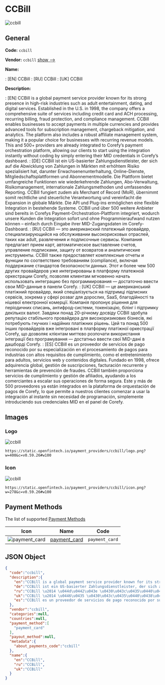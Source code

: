 
# CCBill 
![ccbill](https://static.openfintech.io/payment_providers/ccbill/logo.png?w=400&c=v0.59.26#w100)  

## General 
 
**Code:** `ccbill` 
 
**Vendor:** `ccbill` [show -->](/vendors/ccbill/) 
 
**Name:** 
 
:	[EN] CCBill 
:	[RU] CCBill 
:	[UK] CCBill 
 
**Description:** 
 
: [EN] CCBill is a global payment service provider known for its strong presence in high-risk industries such as adult entertainment, dating, and digital services. Established in the U.S. in 1998, the company offers a comprehensive suite of services including credit card and ACH processing, recurring billing, fraud protection, and compliance management. CCBill enables businesses to accept payments in multiple currencies and provides advanced tools for subscription management, chargeback mitigation, and analytics. The platform also includes a robust affiliate management system, making it a popular choice for businesses with recurring revenue models. This and 500+ providers are already integrated to Corefy’s payment orchestration platform, allowing our clients to start using the integration instantly without coding by simply entering their MID credentials in Corefy’s dashboard. 
: [DE] CCBill ist ein US-basierter Zahlungsdienstleister, der sich auf die Abwicklung von Zahlungen in Märkten mit erhöhtem Risiko spezialisiert hat, darunter Erwachsenenunterhaltung, Online-Dienste, Mitgliedschaftsplattformen und Abonnementmodelle. Die Plattform bietet umfangreiche Funktionen wie wiederkehrende Zahlungen, Abo-Verwaltung, Risikomanagement, internationale Zahlungsmethoden und umfassendes Reporting. CCBill fungiert zudem als Merchant of Record (MoR), übernimmt somit rechtliche und steuerliche Verantwortung und vereinfacht die Expansion in globale Märkte. Die API und Plug-ins ermöglichen eine flexible Integration in bestehende Systeme. CCBill und über 500 weitere Anbieter sind bereits in Corefys Payment-Orchestration-Plattform integriert, wodurch unsere Kunden die Integration sofort und ohne Programmieraufwand nutzen können – einfach durch Eingabe ihrer MID-Zugangsdaten im Corefy-Dashboard. 
: [RU] CCBill — это американский платежный провайдер, специализирующийся на обслуживании высокорисковых отраслей, таких как adult, развлечения и подписочные сервисы. Компания предлагает прием карт, автоматическое выставление счетов, управление подписками, защиту от возвратов и аналитические инструменты. CCBill также предоставляет комплексные отчеты и функции по соответствию требованиям (compliance), включая поддержание стандартов безопасности данных. Этот и более чем 500 других провайдеров уже интегрированы в платформу платежной оркестрации Corefy, позволяя клиентам мгновенно начать использовать интеграцию без программирования — достаточно ввести свои MID-данные в панели Corefy. 
: [UK] CCBill — це американський платіжний провайдер, який спеціалізується на підтримці підписних сервісів, зокрема у сфері розваг для дорослих, SaaS, благодійності та нішевої електронної комерції. Компанія пропонує рішення для періодичних списань, антифрод-системи, токенізацію, білінг і підтримку декількох валют. Завдяки понад 20-річному досвіду CCBill здобула репутацію стабільного провайдера для високоризикових бізнесів, які потребують гнучких і надійних платіжних рішень. Цей та понад 500 інших провайдерів вже інтегровані в платформу платіжної оркестрації Corefy, що дозволяє клієнтам миттєво розпочати використання інтеграції без програмування — достатньо ввести свої MID-дані в дашборді Corefy. 
: [ES] CCBill es un proveedor de servicios de pago reconocido por su especialización en el procesamiento de pagos para industrias con altos requisitos de cumplimiento, como el entretenimiento para adultos, servicios web y contenidos digitales. Fundado en 1998, ofrece adquirencia global, gestión de suscripciones, facturación recurrente y herramientas de prevención de fraudes. CCBill también proporciona servicios de cumplimiento y gestión de afiliados, ayudando a los comerciantes a escalar sus operaciones de forma segura. Este y más de 500 proveedores ya están integrados en la plataforma de orquestación de pagos de Corefy, lo que permite a nuestros clientes comenzar a usar la integración al instante sin necesidad de programación, simplemente introduciendo sus credenciales MID en el panel de Corefy. 
 

## Images 

### Logo 
 
![ccbill](https://static.openfintech.io/payment_providers/ccbill/logo.png?w=400&c=v0.59.26#w100)  

```
https://static.openfintech.io/payment_providers/ccbill/logo.png?w=400&c=v0.59.26#w100
```  

### Icon 
 
![ccbill](https://static.openfintech.io/payment_providers/ccbill/icon.png?w=278&c=v0.59.26#w100)  

```
https://static.openfintech.io/payment_providers/ccbill/icon.png?w=278&c=v0.59.26#w100
```  

## Payment Methods 
 
The list of supported [Payment Methods](/payment-methods/) 

|Icon|Name|Code| 
|:---:|:---:|:---:| 
|![payment_card](https://static.openfintech.io/payment_methods/payment_card/icon.svg?w=278&c=v0.59.26#w100) |[payment_card](/payment-methods/payment_card/)|`payment_card`| 
 

## JSON Object 

```json
{
  "code":"ccbill",
  "description":{
    "en":"CCBill is a global payment service provider known for its strong presence in high-risk industries such as adult entertainment, dating, and digital services. Established in the U.S. in 1998, the company offers a comprehensive suite of services including credit card and ACH processing, recurring billing, fraud protection, and compliance management. CCBill enables businesses to accept payments in multiple currencies and provides advanced tools for subscription management, chargeback mitigation, and analytics. The platform also includes a robust affiliate management system, making it a popular choice for businesses with recurring revenue models. This and 500+ providers are already integrated to Corefy\u2019s payment orchestration platform, allowing our clients to start using the integration instantly without coding by simply entering their MID credentials in Corefy\u2019s dashboard.",
    "de":"CCBill ist ein US-basierter Zahlungsdienstleister, der sich auf die Abwicklung von Zahlungen in M\u00e4rkten mit erh\u00f6htem Risiko spezialisiert hat, darunter Erwachsenenunterhaltung, Online-Dienste, Mitgliedschaftsplattformen und Abonnementmodelle. Die Plattform bietet umfangreiche Funktionen wie wiederkehrende Zahlungen, Abo-Verwaltung, Risikomanagement, internationale Zahlungsmethoden und umfassendes Reporting. CCBill fungiert zudem als Merchant of Record (MoR), \u00fcbernimmt somit rechtliche und steuerliche Verantwortung und vereinfacht die Expansion in globale M\u00e4rkte. Die API und Plug-ins erm\u00f6glichen eine flexible Integration in bestehende Systeme. CCBill und \u00fcber 500 weitere Anbieter sind bereits in Corefys Payment-Orchestration-Plattform integriert, wodurch unsere Kunden die Integration sofort und ohne Programmieraufwand nutzen k\u00f6nnen \u2013 einfach durch Eingabe ihrer MID-Zugangsdaten im Corefy-Dashboard.",
    "ru":"CCBill \u2014 \u044d\u0442\u043e \u0430\u043c\u0435\u0440\u0438\u043a\u0430\u043d\u0441\u043a\u0438\u0439 \u043f\u043b\u0430\u0442\u0435\u0436\u043d\u044b\u0439 \u043f\u0440\u043e\u0432\u0430\u0439\u0434\u0435\u0440, \u0441\u043f\u0435\u0446\u0438\u0430\u043b\u0438\u0437\u0438\u0440\u0443\u044e\u0449\u0438\u0439\u0441\u044f \u043d\u0430 \u043e\u0431\u0441\u043b\u0443\u0436\u0438\u0432\u0430\u043d\u0438\u0438 \u0432\u044b\u0441\u043e\u043a\u043e\u0440\u0438\u0441\u043a\u043e\u0432\u044b\u0445 \u043e\u0442\u0440\u0430\u0441\u043b\u0435\u0439, \u0442\u0430\u043a\u0438\u0445 \u043a\u0430\u043a adult, \u0440\u0430\u0437\u0432\u043b\u0435\u0447\u0435\u043d\u0438\u044f \u0438 \u043f\u043e\u0434\u043f\u0438\u0441\u043e\u0447\u043d\u044b\u0435 \u0441\u0435\u0440\u0432\u0438\u0441\u044b. \u041a\u043e\u043c\u043f\u0430\u043d\u0438\u044f \u043f\u0440\u0435\u0434\u043b\u0430\u0433\u0430\u0435\u0442 \u043f\u0440\u0438\u0435\u043c \u043a\u0430\u0440\u0442, \u0430\u0432\u0442\u043e\u043c\u0430\u0442\u0438\u0447\u0435\u0441\u043a\u043e\u0435 \u0432\u044b\u0441\u0442\u0430\u0432\u043b\u0435\u043d\u0438\u0435 \u0441\u0447\u0435\u0442\u043e\u0432, \u0443\u043f\u0440\u0430\u0432\u043b\u0435\u043d\u0438\u0435 \u043f\u043e\u0434\u043f\u0438\u0441\u043a\u0430\u043c\u0438, \u0437\u0430\u0449\u0438\u0442\u0443 \u043e\u0442 \u0432\u043e\u0437\u0432\u0440\u0430\u0442\u043e\u0432 \u0438 \u0430\u043d\u0430\u043b\u0438\u0442\u0438\u0447\u0435\u0441\u043a\u0438\u0435 \u0438\u043d\u0441\u0442\u0440\u0443\u043c\u0435\u043d\u0442\u044b. CCBill \u0442\u0430\u043a\u0436\u0435 \u043f\u0440\u0435\u0434\u043e\u0441\u0442\u0430\u0432\u043b\u044f\u0435\u0442 \u043a\u043e\u043c\u043f\u043b\u0435\u043a\u0441\u043d\u044b\u0435 \u043e\u0442\u0447\u0435\u0442\u044b \u0438 \u0444\u0443\u043d\u043a\u0446\u0438\u0438 \u043f\u043e \u0441\u043e\u043e\u0442\u0432\u0435\u0442\u0441\u0442\u0432\u0438\u044e \u0442\u0440\u0435\u0431\u043e\u0432\u0430\u043d\u0438\u044f\u043c (compliance), \u0432\u043a\u043b\u044e\u0447\u0430\u044f \u043f\u043e\u0434\u0434\u0435\u0440\u0436\u0430\u043d\u0438\u0435 \u0441\u0442\u0430\u043d\u0434\u0430\u0440\u0442\u043e\u0432 \u0431\u0435\u0437\u043e\u043f\u0430\u0441\u043d\u043e\u0441\u0442\u0438 \u0434\u0430\u043d\u043d\u044b\u0445. \u042d\u0442\u043e\u0442 \u0438 \u0431\u043e\u043b\u0435\u0435 \u0447\u0435\u043c 500 \u0434\u0440\u0443\u0433\u0438\u0445 \u043f\u0440\u043e\u0432\u0430\u0439\u0434\u0435\u0440\u043e\u0432 \u0443\u0436\u0435 \u0438\u043d\u0442\u0435\u0433\u0440\u0438\u0440\u043e\u0432\u0430\u043d\u044b \u0432 \u043f\u043b\u0430\u0442\u0444\u043e\u0440\u043c\u0443 \u043f\u043b\u0430\u0442\u0435\u0436\u043d\u043e\u0439 \u043e\u0440\u043a\u0435\u0441\u0442\u0440\u0430\u0446\u0438\u0438 Corefy, \u043f\u043e\u0437\u0432\u043e\u043b\u044f\u044f \u043a\u043b\u0438\u0435\u043d\u0442\u0430\u043c \u043c\u0433\u043d\u043e\u0432\u0435\u043d\u043d\u043e \u043d\u0430\u0447\u0430\u0442\u044c \u0438\u0441\u043f\u043e\u043b\u044c\u0437\u043e\u0432\u0430\u0442\u044c \u0438\u043d\u0442\u0435\u0433\u0440\u0430\u0446\u0438\u044e \u0431\u0435\u0437 \u043f\u0440\u043e\u0433\u0440\u0430\u043c\u043c\u0438\u0440\u043e\u0432\u0430\u043d\u0438\u044f \u2014 \u0434\u043e\u0441\u0442\u0430\u0442\u043e\u0447\u043d\u043e \u0432\u0432\u0435\u0441\u0442\u0438 \u0441\u0432\u043e\u0438 MID-\u0434\u0430\u043d\u043d\u044b\u0435 \u0432 \u043f\u0430\u043d\u0435\u043b\u0438 Corefy.",
    "uk":"CCBill \u2014 \u0446\u0435 \u0430\u043c\u0435\u0440\u0438\u043a\u0430\u043d\u0441\u044c\u043a\u0438\u0439 \u043f\u043b\u0430\u0442\u0456\u0436\u043d\u0438\u0439 \u043f\u0440\u043e\u0432\u0430\u0439\u0434\u0435\u0440, \u044f\u043a\u0438\u0439 \u0441\u043f\u0435\u0446\u0456\u0430\u043b\u0456\u0437\u0443\u0454\u0442\u044c\u0441\u044f \u043d\u0430 \u043f\u0456\u0434\u0442\u0440\u0438\u043c\u0446\u0456 \u043f\u0456\u0434\u043f\u0438\u0441\u043d\u0438\u0445 \u0441\u0435\u0440\u0432\u0456\u0441\u0456\u0432, \u0437\u043e\u043a\u0440\u0435\u043c\u0430 \u0443 \u0441\u0444\u0435\u0440\u0456 \u0440\u043e\u0437\u0432\u0430\u0433 \u0434\u043b\u044f \u0434\u043e\u0440\u043e\u0441\u043b\u0438\u0445, SaaS, \u0431\u043b\u0430\u0433\u043e\u0434\u0456\u0439\u043d\u043e\u0441\u0442\u0456 \u0442\u0430 \u043d\u0456\u0448\u0435\u0432\u043e\u0457 \u0435\u043b\u0435\u043a\u0442\u0440\u043e\u043d\u043d\u043e\u0457 \u043a\u043e\u043c\u0435\u0440\u0446\u0456\u0457. \u041a\u043e\u043c\u043f\u0430\u043d\u0456\u044f \u043f\u0440\u043e\u043f\u043e\u043d\u0443\u0454 \u0440\u0456\u0448\u0435\u043d\u043d\u044f \u0434\u043b\u044f \u043f\u0435\u0440\u0456\u043e\u0434\u0438\u0447\u043d\u0438\u0445 \u0441\u043f\u0438\u0441\u0430\u043d\u044c, \u0430\u043d\u0442\u0438\u0444\u0440\u043e\u0434-\u0441\u0438\u0441\u0442\u0435\u043c\u0438, \u0442\u043e\u043a\u0435\u043d\u0456\u0437\u0430\u0446\u0456\u044e, \u0431\u0456\u043b\u0456\u043d\u0433 \u0456 \u043f\u0456\u0434\u0442\u0440\u0438\u043c\u043a\u0443 \u0434\u0435\u043a\u0456\u043b\u044c\u043a\u043e\u0445 \u0432\u0430\u043b\u044e\u0442. \u0417\u0430\u0432\u0434\u044f\u043a\u0438 \u043f\u043e\u043d\u0430\u0434 20-\u0440\u0456\u0447\u043d\u043e\u043c\u0443 \u0434\u043e\u0441\u0432\u0456\u0434\u0443 CCBill \u0437\u0434\u043e\u0431\u0443\u043b\u0430 \u0440\u0435\u043f\u0443\u0442\u0430\u0446\u0456\u044e \u0441\u0442\u0430\u0431\u0456\u043b\u044c\u043d\u043e\u0433\u043e \u043f\u0440\u043e\u0432\u0430\u0439\u0434\u0435\u0440\u0430 \u0434\u043b\u044f \u0432\u0438\u0441\u043e\u043a\u043e\u0440\u0438\u0437\u0438\u043a\u043e\u0432\u0438\u0445 \u0431\u0456\u0437\u043d\u0435\u0441\u0456\u0432, \u044f\u043a\u0456 \u043f\u043e\u0442\u0440\u0435\u0431\u0443\u044e\u0442\u044c \u0433\u043d\u0443\u0447\u043a\u0438\u0445 \u0456 \u043d\u0430\u0434\u0456\u0439\u043d\u0438\u0445 \u043f\u043b\u0430\u0442\u0456\u0436\u043d\u0438\u0445 \u0440\u0456\u0448\u0435\u043d\u044c. \u0426\u0435\u0439 \u0442\u0430 \u043f\u043e\u043d\u0430\u0434 500 \u0456\u043d\u0448\u0438\u0445 \u043f\u0440\u043e\u0432\u0430\u0439\u0434\u0435\u0440\u0456\u0432 \u0432\u0436\u0435 \u0456\u043d\u0442\u0435\u0433\u0440\u043e\u0432\u0430\u043d\u0456 \u0432 \u043f\u043b\u0430\u0442\u0444\u043e\u0440\u043c\u0443 \u043f\u043b\u0430\u0442\u0456\u0436\u043d\u043e\u0457 \u043e\u0440\u043a\u0435\u0441\u0442\u0440\u0430\u0446\u0456\u0457 Corefy, \u0449\u043e \u0434\u043e\u0437\u0432\u043e\u043b\u044f\u0454 \u043a\u043b\u0456\u0454\u043d\u0442\u0430\u043c \u043c\u0438\u0442\u0442\u0454\u0432\u043e \u0440\u043e\u0437\u043f\u043e\u0447\u0430\u0442\u0438 \u0432\u0438\u043a\u043e\u0440\u0438\u0441\u0442\u0430\u043d\u043d\u044f \u0456\u043d\u0442\u0435\u0433\u0440\u0430\u0446\u0456\u0457 \u0431\u0435\u0437 \u043f\u0440\u043e\u0433\u0440\u0430\u043c\u0443\u0432\u0430\u043d\u043d\u044f \u2014 \u0434\u043e\u0441\u0442\u0430\u0442\u043d\u044c\u043e \u0432\u0432\u0435\u0441\u0442\u0438 \u0441\u0432\u043e\u0457 MID-\u0434\u0430\u043d\u0456 \u0432 \u0434\u0430\u0448\u0431\u043e\u0440\u0434\u0456 Corefy.",
    "es":"CCBill es un proveedor de servicios de pago reconocido por su especializaci\u00f3n en el procesamiento de pagos para industrias con altos requisitos de cumplimiento, como el entretenimiento para adultos, servicios web y contenidos digitales. Fundado en 1998, ofrece adquirencia global, gesti\u00f3n de suscripciones, facturaci\u00f3n recurrente y herramientas de prevenci\u00f3n de fraudes. CCBill tambi\u00e9n proporciona servicios de cumplimiento y gesti\u00f3n de afiliados, ayudando a los comerciantes a escalar sus operaciones de forma segura. Este y m\u00e1s de 500 proveedores ya est\u00e1n integrados en la plataforma de orquestaci\u00f3n de pagos de Corefy, lo que permite a nuestros clientes comenzar a usar la integraci\u00f3n al instante sin necesidad de programaci\u00f3n, simplemente introduciendo sus credenciales MID en el panel de Corefy."
  },
  "vendor":"ccbill",
  "categories":null,
  "countries":null,
  "payment_method":[
    "payment_card"
  ],
  "payout_method":null,
  "metadata":{
    "about_payments_code":"ccbill"
  },
  "name":{
    "en":"CCBill",
    "ru":"CCBill",
    "uk":"CCBill"
  }
}
```  
